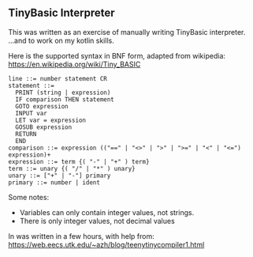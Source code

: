 TinyBasic Interpreter
-----------------------

This was written as an exercise of manually writing TinyBasic interpreter.
...and to work on my kotlin skills.

Here is the supported syntax in BNF form, adapted from wikipedia: https://en.wikipedia.org/wiki/Tiny_BASIC

    line ::= number statement CR
    statement ::=
      PRINT (string | expression)
      IF comparison THEN statement
      GOTO expression
      INPUT var
      LET var = expression
      GOSUB expression
      RETURN
      END
    comparison ::= expression (("==" | "<>" | ">" | ">=" | "<" | "<=") expression)+
    expression ::= term {( "-" | "+" ) term}
    term ::= unary {( "/" | "*" ) unary}
    unary ::= ["+" | "-"] primary
    primary ::= number | ident

Some notes:
* Variables can only contain integer values, not strings.
* There is only integer values, not decimal values

In was written in a few hours, with help from:
https://web.eecs.utk.edu/~azh/blog/teenytinycompiler1.html

